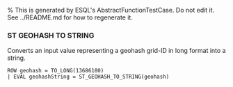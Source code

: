 % This is generated by ESQL's AbstractFunctionTestCase. Do not edit it. See ../README.md for how to regenerate it.

### ST GEOHASH TO STRING
Converts an input value representing a geohash grid-ID in long format into a string.

```esql
ROW geohash = TO_LONG(13686180)
| EVAL geohashString = ST_GEOHASH_TO_STRING(geohash)
```
